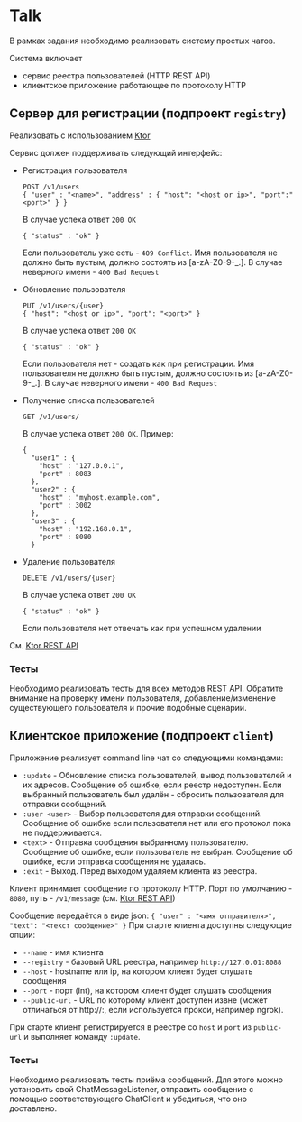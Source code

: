 # Talk

В рамках задания необходимо реализовать систему простых чатов.

Система включает
 * сервис реестра пользователей (HTTP REST API)
 * клиентское приложение работающее по протоколу HTTP
  
## Сервер для регистрации (подпроект `registry`)

Реализовать с использованием [Ktor](https://ktor.io/docs/quickstart-index.html#hello-world)

Сервис должен поддерживать следующий интерфейс:

 *  Регистрация пользователя 
    ```
    POST /v1/users
    { "user" : "<name>", "address" : { "host": "<host or ip>", "port":"<port>" } }
    ```
    В случае успеха ответ `200 OK`
    ```
    { "status" : "ok" } 
    ```
    Если пользователь уже есть - `409 Conflict`.
    Имя пользователя не должно быть пустым, должно состоять из [a-zA-Z0-9-_.]. В случае неверного имени - `400 Bad Request` 

 *  Обновление пользователя 
    ```
    PUT /v1/users/{user}
    { "host": "<host or ip>", "port": "<port>" }
    ```
    В случае успеха ответ `200 OK`
    ```
    { "status" : "ok" }     
    ```
    Если пользователя нет - создать как при регистрации. 
    Имя пользователя не должно быть пустым, должно состоять из [a-zA-Z0-9-_.]. В случае неверного имени - `400 Bad Request` 

 *  Получение списка пользователей 
    ```
    GET /v1/users/
    ```
    В случае успеха ответ `200 OK`. Пример:
    ```
    {
      "user1" : {
        "host" : "127.0.0.1",
        "port" : 8083
      },
      "user2" : {
        "host" : "myhost.example.com",
        "port" : 3002
      },
      "user3" : {
        "host" : "192.168.0.1",
        "port" : 8080
      } 
    ```

 *  Удаление пользователя 
    ```
    DELETE /v1/users/{user}
    ```
    В случае успеха ответ `200 OK`
    ```
    { "status" : "ok" }     
    ```
    Если пользователя нет отвечать как при успешном удалении

См. [Ktor REST API](https://ktor.io/docs/guides-api.html)

### Тесты

Необходимо реализовать тесты для всех методов REST API.
Обратите внимание на проверку имени пользователя, добавление/изменение существующего пользователя 
и прочие подобные сценарии.  


## Клиентское приложение (подпроект `client`)

Приложение реализует command line чат со следующими командами: 

* `:update` - Обновление списка пользователей, вывод пользователей и их адресов.
              Сообщение об ошибке, если реестр недоступен. 
              Если выбранный пользователь был удалён - сбросить пользователя для отправки сообщений.
* `:user <user>` - Выбор пользователя для отправки сообщений. 
                   Сообщение об ошибке если пользователя нет или его протокол пока не поддерживается.
* `<text>` - Отправка сообщения выбранному пользователю. 
             Сообщение об ошибке, если пользователь не выбран.
             Сообщение об ошибке, если отправка сообщения не удалась.
* `:exit` - Выход. Перед выходом удаляем клиента из реестра. 
  
Клиент принимает сообщение по протоколу HTTP. 
Порт по умолчанию - `8080`, путь  - `/v1/message` (см. [Ktor REST API](https://ktor.io/docs/guides-api.html))

Сообщение передаётся в виде json: `{ "user" : "<имя отправителя>", "text": "<текст сообщение>" }`
При старте клиента доступны следующие опции:

* `--name` - имя клиента
* `--registry` - базовый URL реестра, например `http://127.0.01:8088`
* `--host` - hostname или ip, на котором клиент будет слушать сообщения
* `--port` - порт (Int), на котором клиент будет слушать сообщения
* `--public-url` - URL по которому клиент доступен извне (может отличаться от http://<host>:<port>, если используется прокси, например ngrok).
 
При старте клиент регистрируется в реестре со `host` и `port` из `public-url` и выполняет команду `:update`. 
   
### Тесты

Необходимо реализовать тесты приёма сообщений. 
Для этого можно установить свой ChatMessageListener, отправить сообщение
с помощью соответствующего ChatClient и убедиться, что оно доставлено.    
   
